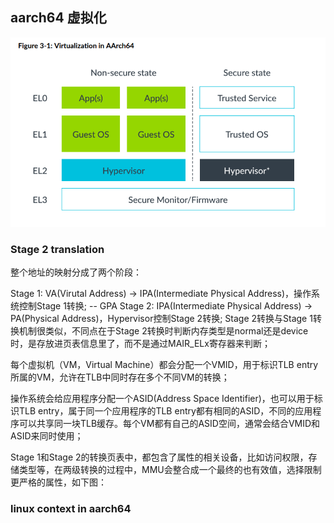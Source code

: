 
## aarch64 虚拟化

![alt text](./.virtualization-in-aarch64/image.png)

### Stage 2 translation

整个地址的映射分成了两个阶段：

Stage 1: VA(Virutal Address) -> IPA(Intermediate Physical Address)，操作系统控制Stage 1转换; -- GPA
Stage 2: IPA(Intermediate Physical Address) -> PA(Physical Address)，Hypervisor控制Stage 2转换;
Stage 2转换与Stage 1转换机制很类似，不同点在于Stage 2转换时判断内存类型是normal还是device时，是存放进页表信息里了，而不是通过MAIR_ELx寄存器来判断；

每个虚拟机（VM，Virtual Machine）都会分配一个VMID，用于标识TLB entry所属的VM，允许在TLB中同时存在多个不同VM的转换；

操作系统会给应用程序分配一个ASID(Address Space Identifier)，也可以用于标识TLB entry，属于同一个应用程序的TLB entry都有相同的ASID，不同的应用程序可以共享同一块TLB缓存。每个VM都有自己的ASID空间，通常会结合VMID和ASID来同时使用；

Stage 1和Stage 2的转换页表中，都包含了属性的相关设备，比如访问权限，存储类型等，在两级转换的过程中，MMU会整合成一个最终的也有效值，选择限制更严格的属性，如下图：


### linux context in aarch64

